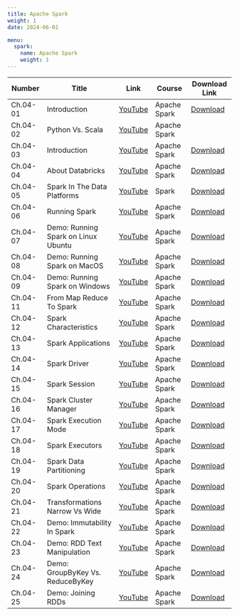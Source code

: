 ```yaml
---
title: Apache Spark
weight: 1
date: 2024-06-01

menu:
  spark:
    name: Apache Spark
    weight: 1
---
```


| Number     | Title                                       | Link                                                   | Course       | Download Link                                                                                       |
|------------|---------------------------------------------|--------------------------------------------------------|--------------|----------------------------------------------------------------------------------------------------|
| Ch.04-01   | Introduction                                | [YouTube](https://www.youtube.com/watch?v=58ULZD86iPo)  | Apache Spark | [Download](https://garage-education.s3.amazonaws.com/spark-course/Ch.04-01-Introduction.mp4)       |
| Ch.04-02   | Python Vs. Scala                            | [YouTube](https://www.youtube.com/watch?v=WhgQsVKmlvE)  | Apache Spark |                                                                                                    |
| Ch.04-03   | Introduction                                | [YouTube](https://www.youtube.com/watch?v=MiTOvM85WKk)  | Apache Spark | [Download](https://garage-education.s3.amazonaws.com/spark-course/Ch.04-03-Introduction.mp4)       |
| Ch.04-04   | About Databricks                            | [YouTube](https://www.youtube.com/watch?v=sDbu1uSkbOc)  | Apache Spark | [Download](https://garage-education.s3.amazonaws.com/spark-course/Ch.04-04-About-Databricks.mp4)   |
| Ch.04-05   | Spark In The Data Platforms                 | [YouTube](https://www.youtube.com/watch?v=pGsAOLJ6nBg)  | Spark        | [Download](https://garage-education.s3.amazonaws.com/spark-course/Ch.04-05-Spark-In-The-Data-Platforms.mp4) |
| Ch.04-06   | Running Spark                               | [YouTube](https://www.youtube.com/watch?v=4jNGSaBFzZk)  | Apache Spark | [Download](https://garage-education.s3.amazonaws.com/spark-course/Ch.04-06-Running-Spark.mp4)      |
| Ch.04-07   | Demo: Running Spark on Linux Ubuntu         | [YouTube](https://www.youtube.com/watch?v=Oz_3u_NIS2w)  | Apache Spark | [Download](https://garage-education.s3.amazonaws.com/spark-course/Ch.04-07-Demo-Running-Spark-on-Linux-Ubuntu.mp4) |
| Ch.04-08   | Demo: Running Spark on MacOS                | [YouTube](https://www.youtube.com/watch?v=JabcoTV8nJE)  | Apache Spark | [Download](https://garage-education.s3.amazonaws.com/spark-course/Ch.04-08-Demo-Running-Spark-on-MacOS.mp4) |
| Ch.04-09   | Demo: Running Spark on Windows              | [YouTube](https://www.youtube.com/watch?v=KYU_yq3ESXE)  | Apache Spark | [Download](https://garage-education.s3.amazonaws.com/spark-course/Ch.04-09-Demo-Running-Spark-on-Windows.mp4) |
| Ch.04-11   | From Map Reduce To Spark                    | [YouTube](https://www.youtube.com/watch?v=uMf8dCcQoBQ)  | Apache Spark | [Download](https://garage-education.s3.amazonaws.com/spark-course/Ch.04-11-From-Map-Reduce-To-Spark.mp4) |
| Ch.04-12   | Spark Characteristics                       | [YouTube](https://www.youtube.com/watch?v=KNHZoKgAqXw)  | Apache Spark | [Download](https://garage-education.s3.amazonaws.com/spark-course/Ch.04-12-Spark-Characteristics.mp4) |
| Ch.04-13   | Spark Applications                          | [YouTube](https://www.youtube.com/watch?v=bvtKXbXfwmw)  | Apache Spark | [Download](https://garage-education.s3.amazonaws.com/spark-course/Ch.04-13-Spark-Applications.mp4) |
| Ch.04-14   | Spark Driver                                | [YouTube](https://www.youtube.com/watch?v=ODcbq13Y1F0)  | Apache Spark | [Download](https://garage-education.s3.amazonaws.com/spark-course/Ch.04-14-Spark-Driver.mp4)       |
| Ch.04-15   | Spark Session                               | [YouTube](https://www.youtube.com/watch?v=ABomIh_Z0cQ)  | Apache Spark | [Download](https://garage-education.s3.amazonaws.com/spark-course/Ch.04-15-Spark-Session.mp4)      |
| Ch.04-16   | Spark Cluster Manager                       | [YouTube](https://www.youtube.com/watch?v=Ew51l2veVxE)  | Apache Spark | [Download](https://garage-education.s3.amazonaws.com/spark-course/Ch.04-16-Spark-Cluster-Manager.mp4) |
| Ch.04-17   | Spark Execution Mode                        | [YouTube](https://www.youtube.com/watch?v=Q5EH1rHIdBM)  | Apache Spark | [Download](https://garage-education.s3.amazonaws.com/spark-course/Ch.04-17-Spark-Execution-Mode.mp4) |
| Ch.04-18   | Spark Executors                             | [YouTube](https://www.youtube.com/watch?v=Ktg9MWbwPMY)  | Apache Spark | [Download](https://garage-education.s3.amazonaws.com/spark-course/Ch.04-18-Spark-Executors.mp4)    |
| Ch.04-19   | Spark Data Partitioning                     | [YouTube](https://www.youtube.com/watch?v=uAq86RhbNys)  | Apache Spark | [Download](https://garage-education.s3.amazonaws.com/spark-course/Ch.04-19-Spark-Data-Partitioning.mp4) |
| Ch.04-20   | Spark Operations                            | [YouTube](https://www.youtube.com/watch?v=SDcdnkdiM04)  | Apache Spark | [Download](https://garage-education.s3.amazonaws.com/spark-course/Ch.04-20-Spark-Operations.mp4)   |
| Ch.04-21   | Transformations Narrow Vs Wide              | [YouTube](https://www.youtube.com/watch?v=S2RYu-jVXdQ)  | Apache Spark | [Download](https://garage-education.s3.amazonaws.com/spark-course/Ch.04-21-Transformations-Narrow-Vs-Wide.mp4) |
| Ch.04-22   | Demo: Immutability In Spark                 | [YouTube](https://www.youtube.com/watch?v=P0PGbRYHCYQ)  | Apache Spark | [Download](https://garage-education.s3.amazonaws.com/spark-course/Ch.04-22-Demo-Immutability-In-Spark.mp4) |
| Ch.04-23   | Demo: RDD Text Manipulation                 | [YouTube](https://www.youtube.com/watch?v=zGvYGJNTfvs)  | Apache Spark | [Download](https://garage-education.s3.amazonaws.com/spark-course/Ch.04-23-Demo-RDD-Text-Manipulation.mp4) |
| Ch.04-24   | Demo: GroupByKey Vs. ReduceByKey            | [YouTube](https://www.youtube.com/watch?v=WaYbKVNjme0)  | Apache Spark | [Download](https://garage-education.s3.amazonaws.com/spark-course/Ch.04-24-Demo-GroupByKey-Vs-ReduceByKey.mp4) |
| Ch.04-25   | Demo: Joining RDDs                          | [YouTube](https://www.youtube.com/watch?v=ONekPlyAcuY)  | Apache Spark | [Download](https://garage-education.s3.amazonaws.com/spark-course/Ch.04-25-Demo-Joining-RDDs.mp4)  |

[//]: # ({{< cards >}})

[//]: # (  {{< card url="01-introduction" title="Part One: will cover most of the basic concepts in Spark with some demos and practical applications." icon="document-duplicate" >}})

[//]: # ({{< /cards >}})

[//]: # (- Part Two: there will be only 10 application videos. On the first part.)
[//]: # (- Part Three: We will cover Dataframe/datasets and Structured APIs)
[//]: # (- Part Four: Applications to Part Three.)
